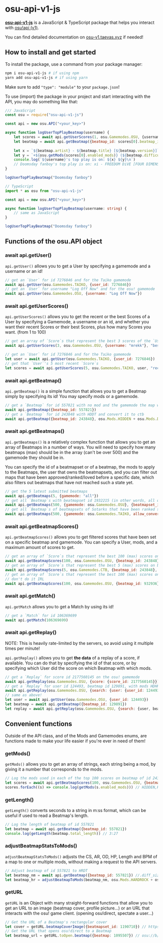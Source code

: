 # osu-api-v1-js

[**osu-api-v1-js**](https://github.com/TTTaevas/osu-api-v1-js) is a JavaScript & TypeScript package that helps you interact with [osu!api (v1)](https://github.com/ppy/osu-api/wiki).

You can find detailed documentation on [osu-v1.taevas.xyz](https://osu-v1.taevas.xyz/) if needed!

## How to install and get started

To install the package, use a command from your package manager:

```bash
npm i osu-api-v1-js # if using npm
yarn add osu-api-v1-js # if using yarn
```

Make sure to add `"type": "module"` to your `package.json`!

To use (import) the package in your project and start interacting with the API, you may do something like that:

```javascript
/// JavaScript
const osu = require("osu-api-v1-js")

const api = new osu.API("<your_key>")

async function logUserTopPlayBeatmap(username) {
	let scores = await api.getUserScores(1, osu.Gamemodes.OSU, {username}, "best")
	let beatmap = await api.getBeatmap({beatmap_id: scores[0].beatmap_id}, scores[0].enabled_mods)
	
	let x = `${beatmap.artist} - ${beatmap.title} [${beatmap.version}]`
	let y = `+${osu.getMods(scores[0].enabled_mods)} (${beatmap.difficultyrating}*)`
	console.log(`${username}'s top play is on: ${x} ${y}\n`)
	// Doomsday fanboy's top play is on: xi - FREEDOM DiVE [FOUR DIMENSIONS] +HardRock (8.0688*)
}

logUserTopPlayBeatmap("Doomsday fanboy")
```

```typescript
// TypeScript
import * as osu from "osu-api-v1-js"

const api = new osu.API("<your_key>")

async function logUserTopPlayBeatmap(username: string) {
	// same as JavaScript
}

logUserTopPlayBeatmap("Doomsday fanboy")
```
## Functions of the osu.API object

### await api.getUser()

`api.getUser()` allows you to get a User by specifying a gamemode and a username or an id!

```javascript
// get an `User` for id 7276846 and for the Taiko gamemode
await api.getUser(osu.Gamemodes.TAIKO, {user_id: 7276846})
// get an `User` for username "Log Off Now" and for the osu! gamemode
await api.getUser(osu.Gamemodes.OSU, {username: "Log Off Now"})
```

### await api.getUserScores()

`api.getUserScores()` allows you to get the recent or the best Scores of a User by specifying a Gamemode, a username or an id, and whether you want their recent Scores or their best Scores, plus how many Scores you want. (from 1 to 100)

```javascript
// get an array of `Score`s that represent the best 3 scores of the `User` with username "mrekk"
await api.getUserScores(3, osu.Gamemodes.OSU, {username: "mrekk"}, "best")

// get an `User` for id 7276846 and for the Taiko gamemode
let user = await api.getUser(osu.Gamemodes.TAIKO, {user_id: 7276846})
// get that `User`'s 5 most recent `Score`s
let scores = await api.getUserScores(5, osu.Gamemodes.TAIKO, user, "recent")
```

### await api.getBeatmap()

`api.getBeatmap()` is a simple function that allows you to get a Beatmap simply by specifying its id! You may specify mods or a gamemode.

```javascript
// get a `Beatmap` for id 557821 with no mod and the gamemode the map was made for
await api.getBeatmap({beatmap_id: 557821})
// get a `Beatmap` for id 243848 with HDDT and convert it to ctb
await api.getBeatmap({beatmap_id: 243848}, osu.Mods.HIDDEN + osu.Mods.DOUBLETIME, osu.Gamemodes.CATCH)
```

### await api.getBeatmaps()

`api.getBeatmaps()` is a relatively complex function that allows you to get an array of Beatmaps in a number of ways. You will need to specify how many beatmaps (max) should be in the array (can't be over 500) and the gamemode they should be in.

You can specify the id of a beatmapset or of a beatmap, the mods to apply to the Beatmaps, the user that owns the beatmapsets, and you can filter out maps that have been approved/ranked/loved before a specific date, which also filters out beatmaps that have not reached such a state yet.

```javascript
// get the 5 latest submitted beatmaps
await api.getBeatmaps(5, {gamemode: "all"})
// get all `Beatmap`s with beatmapset id 1932215 (in other words, all of its difficulties)
await api.getBeatmaps(500, {gamemode: osu.Gamemodes.OSU}, {beatmapset_id: 1932215})
// get all `Beatmap`s of beatmapsets of Sotarks that have been ranked since 2023 and convert them to the taiko gamemode
await api.getBeatmaps(500, {gamemode: osu.Gamemodes.TAIKO, allow_converts: true}, undefined, undefined, {username: "Sotarks"}, new Date("2023"))
```

### await api.getBeatmapScores()

`api.getBeatmapScores()` allows you to get filtered scores that have been set on a specific beatmap and gamemode. You can specify a User, mods, and a maximum amount of scores to get.

```javascript
// get an array of `Score`s that represent the best 100 (max) scores on beatmap with id 243848 on the osu! gamemode
await api.getBeatmapScores(100, osu.Gamemodes.OSU, {beatmap_id: 243848})
// get an array of `Score`s that represent the best 5 (max) scores on beatmap with id 243848 with flashlight on the ctb gamemode
await api.getBeatmapScores(5, osu.Gamemodes.CTB, {beatmap_id: 243848}, osu.Mods.FLASHLIGHT, undefined)
// get an array of `Score`s that represent the best 100 (max) scores on beatmap with id 932936 from user with id 7276846 on the osu! gamemode
// don't do it IRL
await api.getBeatmapScores(100, osu.Gamemodes.OSU, {beatmap_id: 932936}, undefined, {user_id: 7276846})
```

### await api.getMatch()

`api.getMatch` allows you to get a Match by using its id!

```javascript
// get a `Match` for id 106369699
await api.getMatch(106369699)
```

### await api.getReplay()

NOTE: This is heavily rate-limited by the servers, so avoid using it multiple times per minute!

`api.getReplay()` allows you to get **the data** of a replay of a score, if available. You can do that by specifying the id of that score, or by specifying which User did the score on which Beatmap with which mods.

```javascript
// get a `Replay` for score id 2177560145 on the osu! gamemode
await api.getReplay(osu.Gamemodes.OSU, {score: {score_id: 2177560145}})
// get a `Replay` for user id 124493, beatmap id 129891, with mods HDHR
await api.getReplay(osu.Gamemodes.OSU, {search: {user: {user_id: 124493}, beatmap: {beatmap_id: 129891}, mods: osu.Mods.HIDDEN + osu.Mods.HARDROCK}})
// same as above!
let user = await api.getUser(osu.Gamemodes.OSU, {user_id: 124493})
let beatmap = await api.getBeatmap({beatmap_id: 129891})
let replay = await api.getReplay(osu.Gamemodes.OSU, {search: {user, beatmap, mods: osu.Mods.HIDDEN + osu.Mods.HARDROCK}})
```

## Convenient functions

Outside of the API class, and of the Mods and Gamemodes enums, are functions made to make your life easier if you're ever in need of them!

### getMods()

`getMods()` allows you to get an array of strings, each string being a mod, by giving it a number that corresponds to the mods.

```javascript
// Log the mods used in each of the top 100 scores on beatmap of id 243848
let scores = await api.getBeatmapScores(100, osu.Gamemodes.OSU, {beatmap_id: 243848})
scores.forEach((s) => console.log(getMods(s.enabled_mods))) // HIDDEN,HARDROCK,FLASHLIGHT (for 1st iteration)
```

### getLength()

`getLength()` converts seconds to a string in m:ss format, which can be useful if used to read a Beatmap's length.

```javascript
// Log the length of beatmap of id 557821
let beatmap = await api.getBeatmap({beatmap_id: 557821})
console.log(getLength(beatmap.total_length)) // 3:27
```

### adjustBeatmapStatsToMods()

`adjustBeatmapStatsToMods()` adjusts the CS, AR, OD, HP, Length and BPM of a map to one or multiple mods, without making a request to the API servers.

```javascript
// Adjust beatmap of id 557821 to HRDT
let beatmap_nm = await api.getBeatmap({beatmap_id: 557821}) //.diff_size = 4 (circle size / CS)
let beatmap_hr = adjustBeatmapToMods(beatmap_nm, osu.Mods.HARDROCK + osu.Mods.DOUBLETIME) //.diff_size = 5.2 (circle size / CS)
```

### getURL

`getURL` is an Object with many straight-forward functions that allow you to get an URL to an image (beatmap cover, profile picture...) or an URL that interacts with the osu! game client. (opening osu!direct, spectate a user...)

```javascript
// Get the URL of a Beatmap's rectangular cover
let cover = getURL.beatmapCoverImage({beatmapset_id: 1190710}) // https://assets.ppy.sh/beatmaps/1190710/covers/cover.jpg
// Get the URL that opens osu!direct to a Beatmap
let beatmap_url = getURL.toOpen.beatmap({beatmap: 1095507}) // osu://b/1095507
```
